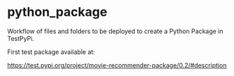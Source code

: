 # python_package

Workflow of files and folders to be deployed to create a Python Package in TestPyPi.

First test package available at:

https://test.pypi.org/project/movie-recommender-package/0.2/#description

